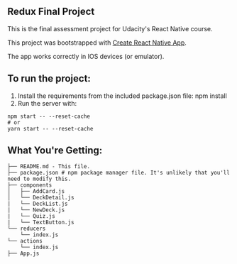 ## Redux Final Project

This is the final assessment project for Udacity's React Native course.

This project was bootstrapped with [Create React Native App](https://github.com/react-community/create-react-native-app).

The app works correctly in IOS devices (or emulator).


## To run the project:
  1. Install the requirements from the included package.json file:
    npm install
  2. Run the server with:
  ```
  npm start -- --reset-cache
  # or
  yarn start -- --reset-cache
  ```


## What You're Getting:
```
├── README.md - This file.
├── package.json # npm package manager file. It's unlikely that you'll need to modify this.
├── components
│   ├── AddCard.js
│   └── DeckDetail.js
|   └── DeckList.js
|   └── NewDeck.js
|   └── Quiz.js
|   └── TextButton.js
└── reducers
    └── index.js
└── actions
    └── index.js
├── App.js
```
